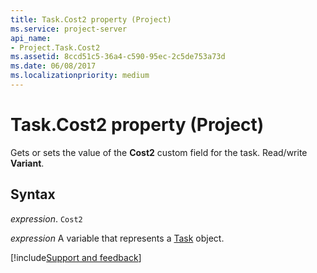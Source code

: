 ```yaml
---
title: Task.Cost2 property (Project)
ms.service: project-server
api_name:
- Project.Task.Cost2
ms.assetid: 8ccd51c5-36a4-c590-95ec-2c5de753a73d
ms.date: 06/08/2017
ms.localizationpriority: medium
---
```



# Task.Cost2 property (Project)

Gets or sets the value of the **Cost2** custom field for the task. Read/write **Variant**.


## Syntax

_expression_. `Cost2`

_expression_ A variable that represents a [Task](./Project.Task.md) object.

[!include[Support and feedback](~/includes/feedback-boilerplate.md)]